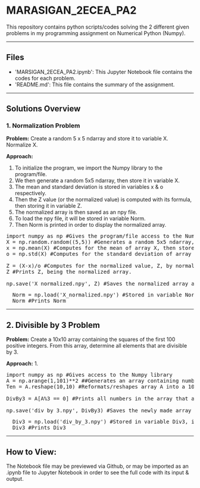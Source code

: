 # MARASIGAN_2ECEA_PA2

This repository contains python scripts/codes solving the 2 different given problems in my programming assignment on Numerical Python (Numpy).

---

## Files
* 'MARSIGAN_2ECEA_PA2.ipynb': This Jupyter Notebook file contains the codes for each problem.
* 'README.md': This file contains the summary of the assignment.

---

## Solutions Overview
### 1. Normalization Problem

**Problem:** Create a random 5 x 5 ndarray and store it to variable X. Normalize X.

**Approach:**
1. To initialize the program, we import the Numpy library to the program/file.
2. We then generate a random 5x5 ndarray, then store it in variable X.
3. The mean and standard deviation is stored in variables x & o respectively.
4. Then the Z value (or the normalized value) is computed with its formula, then storing it in variable Z.
5. The normalized array is then saved as an npy file.
6. To load the npy file, it will be stored in variable Norm.
7. Then Norm is printed in order to display the normalized array.

<pre>import numpy as np #Gives the program/file access to the Numpy library
X = np.random.random((5,5)) #Generates a random 5x5 ndarray, then stores it in variable X.
x = np.mean(X) #Computes for the mean of array X, then stores it in variable variable x.
o = np.std(X) #Computes for the standard deviation of array X, then stores it in variable o.

Z = (X-x)/o #Computes for the normalized value, Z, by normalizing X. It is then stored in variable Z.
Z #Prints Z, being the normalized array.

np.save('X_normalized.npy', Z) #Saves the normalized array as an npy file.</pre>
<pre>
  Norm = np.load('X_normalized.npy') #Stored in variable Norm, it loads the saved npy file containing the normalized array.
  Norm #Prints Norm
</pre>

---

## 2. Divisible by 3 Problem
**Problem:** Create a 10x10 array containing the squares of the first 100 positive integers. From this array, determine all elements that are divisible by 3.

**Approach:**
1.

<pre>import numpy as np #Gives access to the Numpy library
A = np.arange(1,101)**2 ##Generates an array containing numbers 1-100 (101 being the excluded terminal value), then stored to variable A
Ten = A.reshape(10,10) #Reformats/reshapes array A into a 10x10 array

DivBy3 = A[A%3 == 0] #Prints all numbers in the array that are divisible by 3 (or when divided by 3 its remainder (modulo) is zero (0))

np.save('div_by_3.npy', DivBy3) #Saves the newly made array as an npy file.</pre>
<pre>
  Div3 = np.load('div_by_3.npy') #Stored in variable Div3, it loads the saved npy file containing the array with perfect squares that are multiples of 3.
  Div3 #Prints Div3
</pre>
---
## How to View:

The Notebook file may be previewed via Github, or may be imported as an .ipynb file to Jupyter Notebook in order to see the full code with its input & output.

